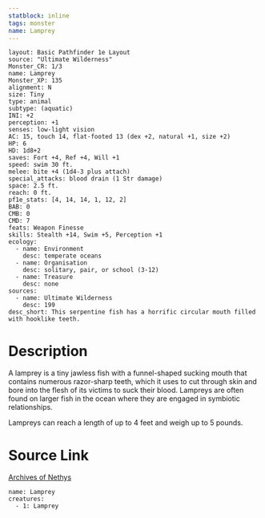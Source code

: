 ```yaml
---
statblock: inline
tags: monster
name: Lamprey
---
```

```statblock
layout: Basic Pathfinder 1e Layout
source: "Ultimate Wilderness"
Monster_CR: 1/3
name: Lamprey
Monster_XP: 135
alignment: N
size: Tiny
type: animal
subtype: (aquatic)
INI: +2
perception: +1
senses: low-light vision
AC: 15, touch 14, flat-footed 13 (dex +2, natural +1, size +2)
HP: 6
HD: 1d8+2
saves: Fort +4, Ref +4, Will +1
speed: swim 30 ft.
melee: bite +4 (1d4-3 plus attach)
special_attacks: blood drain (1 Str damage)
space: 2.5 ft.
reach: 0 ft.
pf1e_stats: [4, 14, 14, 1, 12, 2]
BAB: 0
CMB: 0
CMD: 7
feats: Weapon Finesse
skills: Stealth +14, Swim +5, Perception +1
ecology:
  - name: Environment
    desc: temperate oceans
  - name: Organisation
    desc: solitary, pair, or school (3-12)
  - name: Treasure
    desc: none
sources:
  - name: Ultimate Wilderness
    desc: 199
desc_short: This serpentine fish has a horrific circular mouth filled with hooklike teeth.
```
# Description
A lamprey is a tiny jawless fish with a funnel-shaped sucking mouth that contains numerous razor-sharp teeth, which it uses to cut through skin and bore into the flesh of its victims to suck their blood. Lampreys are often found on larger fish in the ocean where they are engaged in symbiotic relationships.

 Lampreys can reach a length of up to 4 feet and weigh up to 5 pounds.
# Source Link
[Archives of Nethys](https://aonprd.com/MonsterDisplay.aspx?ItemName=Lamprey)
```encounter-table
name: Lamprey
creatures:
  - 1: Lamprey
```
